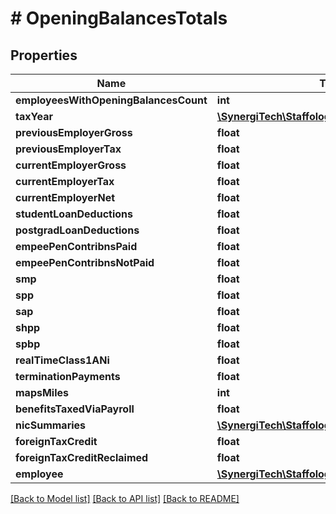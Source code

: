 # # OpeningBalancesTotals

## Properties

Name | Type | Description | Notes
------------ | ------------- | ------------- | -------------
**employeesWithOpeningBalancesCount** | **int** |  | [optional]
**taxYear** | [**\SynergiTech\Staffology\Model\TaxYear**](TaxYear.md) |  | [optional]
**previousEmployerGross** | **float** |  | [optional]
**previousEmployerTax** | **float** |  | [optional]
**currentEmployerGross** | **float** |  | [optional]
**currentEmployerTax** | **float** |  | [optional]
**currentEmployerNet** | **float** |  | [optional]
**studentLoanDeductions** | **float** |  | [optional]
**postgradLoanDeductions** | **float** |  | [optional]
**empeePenContribnsPaid** | **float** |  | [optional]
**empeePenContribnsNotPaid** | **float** |  | [optional]
**smp** | **float** |  | [optional]
**spp** | **float** |  | [optional]
**sap** | **float** |  | [optional]
**shpp** | **float** |  | [optional]
**spbp** | **float** |  | [optional]
**realTimeClass1ANi** | **float** |  | [optional]
**terminationPayments** | **float** |  | [optional]
**mapsMiles** | **int** |  | [optional]
**benefitsTaxedViaPayroll** | **float** |  | [optional]
**nicSummaries** | [**\SynergiTech\Staffology\Model\NicSummary[]**](NicSummary.md) |  | [optional]
**foreignTaxCredit** | **float** |  | [optional]
**foreignTaxCreditReclaimed** | **float** |  | [optional]
**employee** | [**\SynergiTech\Staffology\Model\Item**](Item.md) |  | [optional]

[[Back to Model list]](../../README.md#models) [[Back to API list]](../../README.md#endpoints) [[Back to README]](../../README.md)
